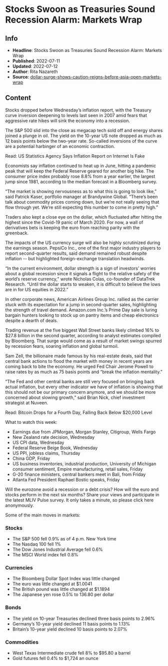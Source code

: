# Stocks Swoon as Treasuries Sound Recession Alarm: Markets Wrap

## Info

*   **Headline**: Stocks Swoon as Treasuries Sound Recession Alarm: Markets Wrap
*   **Published**: 2022-07-11
*   **Updated**: 2022-07-12
*   **Author**: Rita Nazareth
*   **Source**: [dollar-surge-shows-caution-reigns-before-asia-open-markets-wrap](https://www.bloomberg.com/news/articles/2022-07-11/dollar-surge-shows-caution-reigns-before-asia-open-markets-wrap)
## Content




Stocks dropped before Wednesday’s inflation report, with the Treasury curve inversion deepening to levels last seen in 2007 amid fears that aggressive rate hikes will sink the economy into a recession.

The S&P 500 slid into the close as megacap tech sold off and energy shares joined a plunge in oil. The yield on the 10-year US note dropped as much as 12 basis points below the two-year rate. So-called inversions of the curve are a potential harbinger of an economic contraction.

Read: US Statistics Agency Says Inflation Report on Internet Is Fake

Economists say inflation continued to heat up in June, hitting a pandemic peak that will keep the Federal Reserve geared for another big hike. The consumer price index probably rose 8.8% from a year earlier, the largest jump since 1981, according to the median forecast in a Bloomberg survey.

“The market is showing nervousness as to what this is going to look like,” said Patrick Kaser, portfolio manager at Brandywine Global. “There’s been talk about commodity prices coming down, but we’re not really seeing that flow through yet. We’re still expecting this number to come in pretty high.”

Traders also kept a close eye on the dollar, which fluctuated after hitting the highest since the Covid-19 panic of March 2020. For now, a wall of derivatives bets is keeping the euro from reaching parity with the greenback.

The impacts of the US currency surge will also be highly scrutinized during the earnings season. PepsiCo Inc., one of the first major industry players to report second-quarter results, said demand remained robust despite inflation -- but highlighted foreign-exchange translation headwinds.

“In the current environment, dollar strength is a sign of investors’ worries about a global recession since it signals a flight to the relative safety of the world’s reserve currency,” wrote Nicholas Colas, co-founder of DataTrek Research. “Until the dollar starts to weaken, it is difficult to believe the lows are in for US equities in 2022.”

In other corporate news, American Airlines Group Inc. rallied as the carrier stuck with its expectation for a jump in second-quarter sales, highlighting the strength of travel demand. Amazon.com Inc.’s Prime Day sale is luring bargain hunters looking to stock up on pantry items and cheap electronics despite a dearth of deals.

Trading revenue at the five biggest Wall Street banks likely climbed 16% to $27.8 billion in the second quarter, according to analyst estimates compiled by Bloomberg. That surge would come as a result of market swings spurred by recession fears, soaring inflation and global turmoil.

Sam Zell, the billionaire made famous by his real-estate deals, said that central bank actions to flood the market with money in recent years are coming back to bite the economy. He urged Fed Chair Jerome Powell to raise rates by as much as 75 basis points and “break the inflation mentality.”

“The Fed and other central banks are still very focused on bringing back actual inflation, but every other indicator we have of inflation is showing that this should not be our primary concern anymore, and we should be more concerned about slowing growth,” said Brian Nick, chief investment strategist at Nuveen.

Read: Bitcoin Drops for a Fourth Day, Falling Back Below $20,000 Level

What to watch this week:

*   Earnings due from JPMorgan, Morgan Stanley, Citigroup, Wells Fargo
*   New Zealand rate decision, Wednesday
*   US CPI data, Wednesday
*   Federal Reserve Beige Book, Wednesday
*   US PPI, jobless claims, Thursday
*   China GDP, Friday
*   US business inventories, industrial production, University of Michigan consumer sentiment, Empire manufacturing, retail sales, Friday
*   G-20 finance ministers, central bankers meet in Bali, from Friday
*   Atlanta Fed President Raphael Bostic speaks, Friday

Will the eurozone avoid a recession or a debt crisis? How will the euro and stocks perform in the next six months? Share your views and participate in the latest MLIV Pulse survey. It only takes a minute, so please click here anonymously.

Some of the main moves in markets:

### Stocks

*   The S&P 500 fell 0.9% as of 4 p.m. New York time
*   The Nasdaq 100 fell 1%
*   The Dow Jones Industrial Average fell 0.6%
*   The MSCI World index fell 0.8%

### Currencies

*   The Bloomberg Dollar Spot Index was little changed
*   The euro was little changed at $1.0041
*   The British pound was little changed at $1.1894
*   The Japanese yen rose 0.5% to 136.80 per dollar

### Bonds

*   The yield on 10-year Treasuries declined three basis points to 2.96%
*   Germany’s 10-year yield declined 11 basis points to 1.13%
*   Britain’s 10-year yield declined 10 basis points to 2.07%

### Commodities

*   West Texas Intermediate crude fell 8% to $95.80 a barrel
*   Gold futures fell 0.4% to $1,724 an ounce